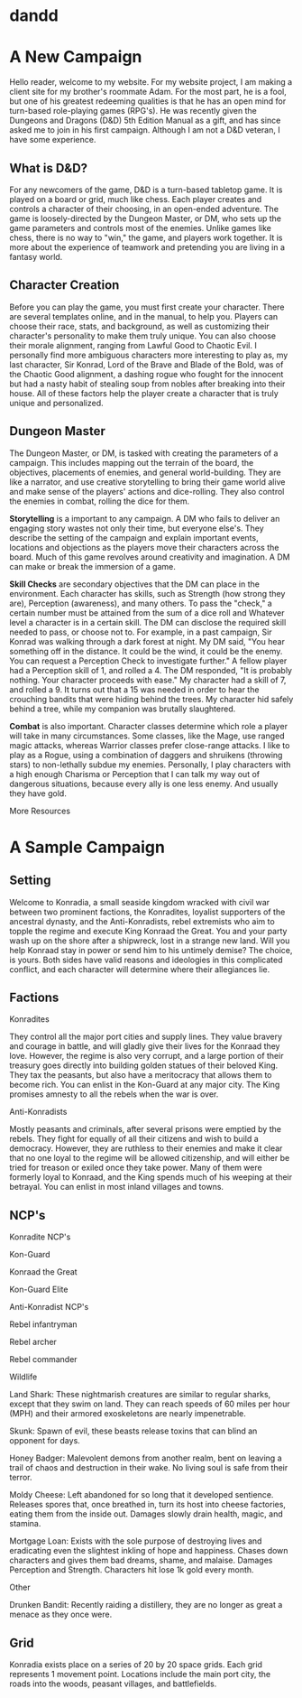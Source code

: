 <!-- h1 {
  border-style: solid;
  border-color: black;
  border-width: 5px;
  font-size: 72px;
  font-family: Verdana;
  text-align: center;
}
h2 {
  border-style: solid;
  border-color: black;
  border-width: 3px;
  font-size: 50px;
  font-family: Verdana;
  text-align: left;
}
p {
  border-style: solid;
  border-color: black;
  border-width: 1px;
  font-size: 14px;
  font-family: Verdana;
  text-align: left;

} -->
# dandd
 <h1> A New Campaign </h1>
<!--This is my starting point for my client website. My brother's roommate is currently planning the details of the campaign, which I plan to partake in, and will manipulate my reluctant brother into playing as well. He is using the 5th Edition manual for the game parameters.-->
<p> Hello reader, welcome to my website. For my website project, I am making a client site for my brother's roommate Adam. For the most part, he is a fool, but one of his greatest redeeming qualities is that he has an open mind for turn-based role-playing games (RPG's). He was recently given the Dungeons and Dragons (D&D) 5th Edition Manual as a gift, and has since asked me to join in his first campaign. Although I am not a D&D veteran, I have some experience.</p>
<h2> What is D&D? </h2>
<!--Go back later and add a yellow highlight or some other distinguishing attribute to mark this as a heading.-->
<p> For any newcomers of the game, D&D is a turn-based tabletop game. It is played on a board or grid, much like chess. Each player creates and controls a character of their choosing, in an open-ended adventure. The game is loosely-directed by the Dungeon Master, or DM, who sets up the game parameters and controls most of the enemies. Unlike games like chess, there is no way to "win," the game, and players work together. It is more about the experience of teamwork and pretending you are living in a fantasy world.</p>
<h2> Character Creation </h2>
<!--Same as above, make a secondary title.-->
<p> Before you can play the game, you must first create your character. There are several templates online, and in the manual, to help you. Players can choose their race, stats, and background, as well as customizing their character's personality to make them truly unique. You can also choose their morale alignment, ranging from Lawful Good to Chaotic Evil. I personally find more ambiguous characters more interesting to play as, my last character, Sir Konrad, Lord of the Brave and Blade of the Bold, was of the Chaotic Good alignment, a dashing rogue who fought for the innocent but had a nasty habit of stealing soup from nobles after breaking into their house. All of these factors help the player create a character that is truly unique and personalized. </p>
<h2> Dungeon Master </h2>
<p> The Dungeon Master, or DM, is tasked with creating the parameters of a campaign. This includes mapping out the terrain of the board, the objectives, placements of enemies, and general world-building. They are like a narrator, and use creative storytelling to bring their game world alive and make sense of the players' actions and dice-rolling. They also control the enemies in combat, rolling the dice for them. </p>
<strong>Storytelling</strong> <!--Make bold--> is a important to any campaign. A DM who fails to deliver an engaging story wastes not only their time, but everyone else's. They describe the setting of the campaign and explain important events, locations and objections as the players move their characters across the board. Much of this game revolves around creativity and imagination. A DM can make or break the immersion of a game.</p> 
<strong>Skill Checks</strong> <!-- Make bold--> are secondary objectives that the DM can place in the environment. Each character has skills, such as Strength (how strong they are), Perception (awareness), and many others. To pass the "check," a certain number must be attained from the sum of a dice roll and Whatever level a character is in a certain skill. The DM can disclose the required skill needed to pass, or choose not to. For example, in a past campaign, Sir Konrad was walking through a dark forest at night. My DM said, "You hear something off in the distance. It could be the wind, it could be the enemy. You can request a Perception Check to investigate further." A fellow player had a Perception skill of 1, and rolled a 4. The DM responded, "It is probably nothing. Your character proceeds with ease." My character had a skill of 7, and rolled a 9. It turns out that a 15 was needed in order to hear the crouching bandits that were hiding behind the trees. My character hid safely behind a tree, while my companion was brutally slaughtered. </p>
<strong>Combat</strong><!--Make bold--> is also important. Character classes determine which role a player will take in many circumstances. Some classes, like the Mage, use ranged magic attacks, whereas Warrior classes prefer close-range attacks. I like to play as a Rogue, using a combination of daggers and shruikens (throwing stars) to non-lethally subdue my enemies. Personally, I play characters with a high enough Charisma or Perception that I can talk my way out of dangerous situations, because every ally is one less enemy. And usually they have gold. </p>
<p> More Resources <!--Heading--> </p>
<p> <!--DND website(s)--> </p>

<h1> <!--Subpage--> A Sample Campaign </h1>
<h2> Setting </h2>
<p> Welcome to Konradia, a small seaside kingdom wracked with civil war between two prominent factions, the Konradites, loyalist supporters of the ancestral dynasty, and the Anti-Konradists, rebel extremists who aim to topple the regime and execute King Konraad the Great. You and your party wash up on the shore after a shipwreck, lost in a strange new land. Will you help Konraad stay in power or send him to his untimely demise? The choice, is yours. Both sides have valid reasons and ideologies in this complicated conflict, and each character will determine where their allegiances lie. </p>
<h2> Factions </h2>
<p> Konradites </p>
<p> They control all the major port cities and supply lines. They value bravery and courage in battle, and will gladly give their lives for the Konraad they love. However, the regime is also very corrupt, and a large portion of their treasury goes directly into building golden statues of their beloved King. They tax the peasants, but also have a meritocracy that allows them to become rich. You can enlist in the Kon-Guard at any major city. The King promises amnesty to all the rebels when the war is over. </p>
<p> Anti-Konradists </p>
<p> Mostly peasants and criminals, after several prisons were emptied by the rebels. They fight for equally of all their citizens and wish to build a democracy. However, they are ruthless to their enemies and make it clear that no one loyal to the regime will be allowed citizenship, and will either be tried for treason or exiled once they take power. Many of them were formerly loyal to Konraad, and the King spends much of his weeping at their betrayal. You can enlist in most inland villages and towns. </p>
<h2> NCP's </h2>
<p> Konradite NCP's </p>
<p> Kon-Guard </p> <!--stats-->
<p> Konraad the Great </p> <!--stats-->
<p> Kon-Guard Elite </p> <!--stats-->
</p> Anti-Konradist NCP's </p>
<p> Rebel infantryman </p> <!--stats-->
<p> Rebel archer </p> <!--stats-->
<p> Rebel commander </p> <!--stats-->
<p> Wildlife </p>
<p> Land Shark: These nightmarish creatures are similar to regular sharks, except that they swim on land. They can reach speeds of 60 miles per hour (MPH) and their armored exoskeletons are nearly impenetrable. </p> <!--stats-->
<p> Skunk: Spawn of evil, these beasts release toxins that can blind an opponent for days. <!--stats-->
<p> Honey Badger: Malevolent demons from another realm, bent on leaving a trail of chaos and destruction in their wake. No living soul is safe from their terror. <!--stats--> </p>
<p> Moldy Cheese: Left abandoned for so long that it developed sentience. Releases spores that, once breathed in, turn its host into cheese factories, eating them from the inside out. Damages slowly drain health, magic, and stamina. <!--stats--> </p>
<p> Mortgage Loan: Exists with the sole purpose of destroying lives and eradicating even the slightest inkling of hope and happiness. Chases down characters and gives them bad dreams, shame, and malaise. Damages Perception and Strength. Characters hit lose 1k gold every month. <!--stats--> </p>
<p> Other </p>
<p> Drunken Bandit: Recently raiding a distillery, they are no longer as great a menace as they once were. <!--stats--> </p>
<h2> Grid </h2>
<p> Konradia exists place on a series of 20 by 20 <!--Not sure specifications by 5th ed. manual, consult the rule book for later!!!!--> space grids. Each grid represents 1 movement point. Locations include the main port city, the roads into the woods, peasant villages, and battlefields. </p>
